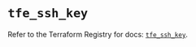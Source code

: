 # `tfe_ssh_key`

Refer to the Terraform Registry for docs: [`tfe_ssh_key`](https://registry.terraform.io/providers/hashicorp/tfe/0.58.0/docs/resources/ssh_key).
